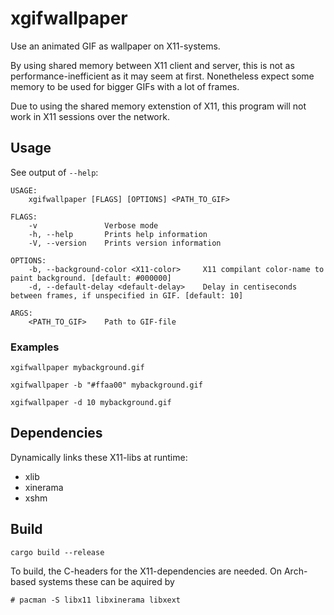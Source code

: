# xgifwallpaper

Use an animated GIF as wallpaper on X11-systems.

By using shared memory between X11 client and server, this is not as 
performance-inefficient as it may seem at first. Nonetheless expect some
memory to be used for bigger GIFs with a lot of frames.

Due to using the shared memory extenstion of X11, this program will not work
in X11 sessions over the network.

## Usage

See output of `--help`:

```
USAGE:
    xgifwallpaper [FLAGS] [OPTIONS] <PATH_TO_GIF>

FLAGS:
    -v               Verbose mode
    -h, --help       Prints help information
    -V, --version    Prints version information

OPTIONS:
    -b, --background-color <X11-color>     X11 compilant color-name to paint background. [default: #000000]
    -d, --default-delay <default-delay>    Delay in centiseconds between frames, if unspecified in GIF. [default: 10]

ARGS:
    <PATH_TO_GIF>    Path to GIF-file
```

### Examples

`xgifwallpaper mybackground.gif`

`xgifwallpaper -b "#ffaa00" mybackground.gif`

`xgifwallpaper -d 10 mybackground.gif`


## Dependencies

Dynamically links these X11-libs at runtime:

* xlib
* xinerama
* xshm

## Build

`cargo build --release`

To build, the C-headers for the X11-dependencies are needed. On Arch-based
systems these can be aquired by

`# pacman -S libx11 libxinerama libxext`

